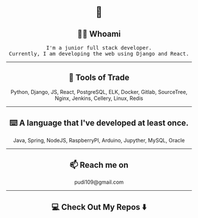 <h1 align="center"> 👋 </h1>
<h2 align="center"> 👨‍💻 Whoami</h2>
<p align="center">
  <samp>
    I'm a junior full stack developer. </br>
    Currently, I am developing the web using Django and React.
  </samp>
</p>

<hr>

<h2 align="center"> 🔭 Tools of Trade</h2>
<p align="center"> Python, Django, JS, React, PostgreSQL, ELK, Docker, Gitlab, SourceTree, Nginx, Jenkins, Cellery, Linux, Redis </p>

<hr>

<h2 align="center"> ⌨️ A language that I've developed at least once. </h2>
<p align="center"> Java, Spring, NodeJS, RaspberryPI, Arduino, Jupyther, MySQL, Oracle </p>

<hr>

<h2  align="center">📫 Reach me on</h2>
<p align="center">
  pudi109@gmail.com
</p>

<hr>

<h2  align="center">💻 Check Out My Repos ⬇️ </h2>
